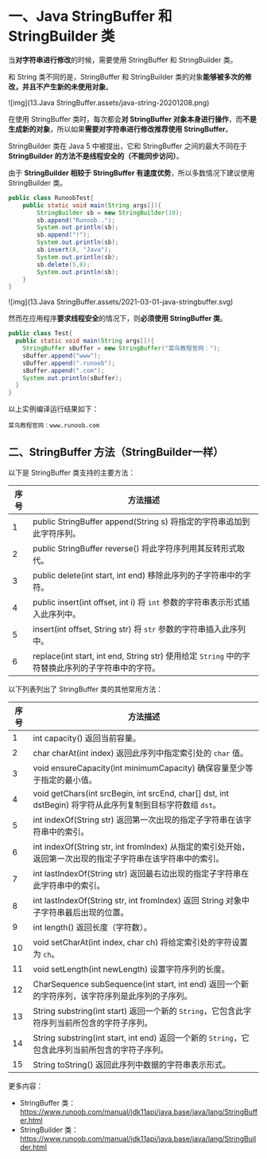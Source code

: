 # 一、Java StringBuffer 和 StringBuilder 类

当**对字符串进行修改**的时候，需要使用 StringBuffer 和 StringBuilder 类。

和 String 类不同的是，StringBuffer 和 StringBuilder 类的对象**能够被多次的修改，并且不产生新的未使用对象**。

![img](13.Java StringBuffer.assets/java-string-20201208.png)

在使用 StringBuffer 类时，每次都会**对 StringBuffer 对象本身进行操作**，而**不是生成新的对象**，所以如果**需要对字符串进行修改推荐使用 StringBuffer**。

StringBuilder 类在 Java 5 中被提出，它和 StringBuffer 之间的最大不同在于 **StringBuilder 的方法不是线程安全的（不能同步访问）**。

由于 **StringBuilder 相较于 StringBuffer 有速度优势**，所以多数情况下建议使用 StringBuilder 类。

```java
public class RunoobTest{
    public static void main(String args[]){
        StringBuilder sb = new StringBuilder(10);
        sb.append("Runoob..");
        System.out.println(sb);  
        sb.append("!");
        System.out.println(sb); 
        sb.insert(8, "Java");
        System.out.println(sb); 
        sb.delete(5,8);
        System.out.println(sb);  
    }
}
```

![img](13.Java StringBuffer.assets/2021-03-01-java-stringbuffer.svg)

然而在应用程序**要求线程安全**的情况下，则**必须使用 StringBuffer 类**。

```java
public class Test{
  public static void main(String args[]){
    StringBuffer sBuffer = new StringBuffer("菜鸟教程官网：");
    sBuffer.append("www");
    sBuffer.append(".runoob");
    sBuffer.append(".com");
    System.out.println(sBuffer);  
  }
}
```

以上实例编译运行结果如下：

```
菜鸟教程官网：www.runoob.com
```

## 二、StringBuffer 方法（StringBuilder一样）

以下是 StringBuffer 类支持的主要方法：

| 序号 | 方法描述                                                     |
| ---- | ------------------------------------------------------------ |
| 1    | public StringBuffer append(String s)  			将指定的字符串追加到此字符序列。 |
| 2    | public StringBuffer reverse()  			 将此字符序列用其反转形式取代。 |
| 3    | public delete(int start, int end)  			移除此序列的子字符串中的字符。 |
| 4    | public insert(int offset, int i)  			将 `int` 参数的字符串表示形式插入此序列中。 |
| 5    | insert(int offset, String str)   			将 `str` 参数的字符串插入此序列中。 |
| 6    | replace(int start, int end, String str)  			使用给定 `String` 中的字符替换此序列的子字符串中的字符。 |

以下列表列出了 StringBuffer 类的其他常用方法：

| 序号 | 方法描述                                                     |
| ---- | ------------------------------------------------------------ |
| 1    | int capacity()  			返回当前容量。                   |
| 2    | char charAt(int index)  			返回此序列中指定索引处的 `char` 值。 |
| 3    | void ensureCapacity(int minimumCapacity)  			确保容量至少等于指定的最小值。 |
| 4    | void getChars(int srcBegin, int srcEnd, char[] dst, int dstBegin)  			将字符从此序列复制到目标字符数组 `dst`。 |
| 5    | int indexOf(String str)  			返回第一次出现的指定子字符串在该字符串中的索引。 |
| 6    | int indexOf(String str, int fromIndex)  			从指定的索引处开始，返回第一次出现的指定子字符串在该字符串中的索引。 |
| 7    | int lastIndexOf(String str)  			返回最右边出现的指定子字符串在此字符串中的索引。 |
| 8    | int lastIndexOf(String str, int fromIndex)  返回 String 对象中子字符串最后出现的位置。 |
| 9    | int length()  			 返回长度（字符数）。              |
| 10   | void setCharAt(int index, char ch)  			将给定索引处的字符设置为 `ch`。 |
| 11   | void setLength(int newLength)  			设置字符序列的长度。 |
| 12   | CharSequence subSequence(int start, int end)  			返回一个新的字符序列，该字符序列是此序列的子序列。 |
| 13   | String substring(int start)  			返回一个新的 `String`，它包含此字符序列当前所包含的字符子序列。 |
| 14   | String substring(int start, int end)  			返回一个新的 `String`，它包含此序列当前所包含的字符子序列。 |
| 15   | String toString()  			返回此序列中数据的字符串表示形式。 |

更多内容：

- StringBuffer 类：https://www.runoob.com/manual/jdk11api/java.base/java/lang/StringBuffer.html
- StringBuilder 类：https://www.runoob.com/manual/jdk11api/java.base/java/lang/StringBuilder.html